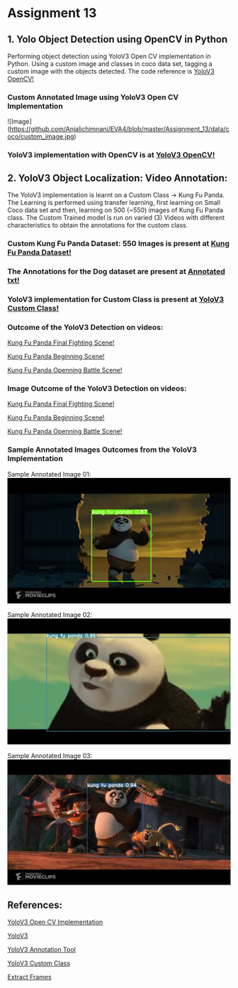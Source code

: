 # Assignment 13
## 1. Yolo Object Detection using OpenCV in Python

Performing object detection using YoloV3 Open CV implementation in Python. Using a custom image and classes in coco data set, tagging a custom image with the objects detected. The code reference is [YoloV3 OpenCV!](https://pysource.com/2019/06/27/yolo-object-detection-using-opencv-with-python/)

### Custom Annotated Image using YoloV3 Open CV Implementation
![Image] (https://github.com/Anjalichimnani/EVA4/blob/master/Assignment_13/data/coco/custom_image.jpg)
  
### YoloV3 implementation with OpenCV is at [YoloV3 OpenCV!](https://github.com/Anjalichimnani/EVA4/blob/master/Assignment_13/YoloV3_OpenCV_Custom.ipynb)


## 2. YoloV3 Object Localization: Video Annotation:
The YoloV3 implementation is learnt on a Custom Class -> Kung Fu Panda. 
The Learning is performed using transfer learning, first learning on Small Coco data set and then, learning on 500 (~550) images of Kung Fu Panda class. 
The Custom Trained model is run on varied (3) Videos with different characteristics to obtain the annotations for the custom class.  

### Custom Kung Fu Panda Dataset: 550 Images is present at [Kung Fu Panda Dataset!](https://github.com/Anjalichimnani/EVA4/tree/master/Assignment_13/data/kungfupanda/Annotation/Images/kungfupanda)

### The Annotations for the Dog dataset are present at [Annotated txt!](https://github.com/Anjalichimnani/EVA4/tree/master/Assignment_13/data/kungfupanda/Annotation/Labels/kungfupanda)

### YoloV3 implementation for Custom Class is present at [YoloV3 Custom Class!](https://github.com/Anjalichimnani/EVA4/blob/master/Assignment_13/YoloV3_Localization.ipynb)

### Outcome of the YoloV3 Detection on videos: 
[Kung Fu Panda Final Fighting Scene!](https://youtu.be/yk3cm6nScDw)

[Kung Fu Panda Beginning Scene!](https://youtu.be/2RDKrh3Eo3s)

[Kung Fu Panda Openning Battle Scene!](https://youtu.be/zcmLTy7knLw)

### Image Outcome of the YoloV3 Detection on videos: 
[Kung Fu Panda Final Fighting Scene!](/data/kungfupanda/out_out)

[Kung Fu Panda Beginning Scene!](/data/kungfupanda/out_out_beginning)

[Kung Fu Panda Openning Battle Scene!](/data/kungfupanda/out_out_openning_battle)

### Sample Annotated Images Outcomes from the YoloV3 Implementation
Sample Annotated Image 01:
![Image](https://github.com/Anjalichimnani/EVA4/blob/master/Assignment_13/data/kungfupanda/Annotated_Image_Out_01.jpg)

Sample Annotated Image 02:
![Image](https://github.com/Anjalichimnani/EVA4/blob/master/Assignment_13/data/kungfupanda/Annotated_Image_Out_02.jpg)

Sample Annotated Image 03:
![Image](https://github.com/Anjalichimnani/EVA4/blob/master/Assignment_13/data/kungfupanda/Annotated_Image_Out_03.jpg)


## References:
[YoloV3 Open CV Implementation](https://pysource.com/2019/06/27/yolo-object-detection-using-opencv-with-python/)

[YoloV3](https://github.com/theschoolofai/YoloV3)

[YoloV3 Annotation Tool](https://github.com/miki998/YoloV3_Annotation_Tool)

[YoloV3 Custom Class](https://colab.research.google.com/drive/1LbKkQf4hbIuiUHunLlvY-cc0d_sNcAgS)

[Extract Frames](https://en.wikibooks.org/wiki/FFMPEG_An_Intermediate_Guide/image_sequence)
